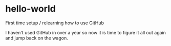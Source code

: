 # hello-world
First time setup / relearning how to use GitHub

I haven't used GitHub in over a year so now it is time to figure it all out again and jump back on the wagon.
